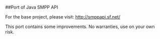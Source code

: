 ##Port of Java SMPP API

For the base project, please visit: http://smppapi.sf.net/

This port contains some improvements. No warranties, use on your own risk.



